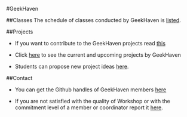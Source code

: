 #GeekHaven

##Classes
The schedule of classes conducted by GeekHaven is [listed](classes.md). 

##Projects

* If you want to contribute to the GeekHaven projects read [this](contributing.md)

* Click [here](projects.md) to see the current and upcoming projects by GeekHaven

* Students can propose new project ideas [here](https://github.com/GeekHaven/Getting-Started/wiki).

##Contact

* You can get the Github handles of GeekHaven members [here](committee.md)

* If you are not satisfied with the quality of Workshop or with the commitment level of a member or coordinator report it [here](https://github.com/GeekHaven/Getting-Started/issues/new).
